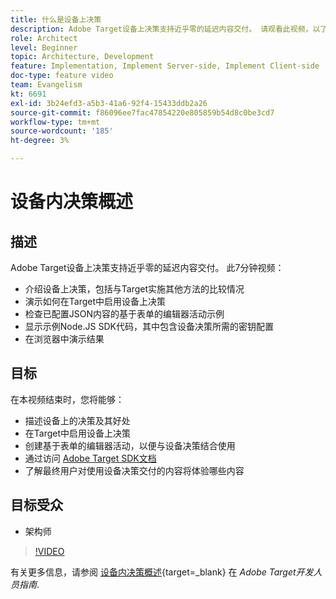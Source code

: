 ```yaml
---
title: 什么是设备上决策
description: Adobe Target设备上决策支持近乎零的延迟内容交付。 请观看此视频，以了解有关设备上决策以及如何启用决策的信息。
role: Architect
level: Beginner
topic: Architecture, Development
feature: Implementation, Implement Server-side, Implement Client-side
doc-type: feature video
team: Evangelism
kt: 6691
exl-id: 3b24efd3-a5b3-41a6-92f4-15433ddb2a26
source-git-commit: f86096ee7fac47854220e805859b54d8c0be3cd7
workflow-type: tm+mt
source-wordcount: '185'
ht-degree: 3%

---
```


# 设备内决策概述

## 描述

Adobe Target设备上决策支持近乎零的延迟内容交付。 此7分钟视频：

* 介绍设备上决策，包括与Target实施其他方法的比较情况
* 演示如何在Target中启用设备上决策
* 检查已配置JSON内容的基于表单的编辑器活动示例
* 显示示例Node.JS SDK代码，其中包含设备决策所需的密钥配置
* 在浏览器中演示结果

## 目标

在本视频结束时，您将能够：

* 描述设备上的决策及其好处
* 在Target中启用设备上决策
* 创建基于表单的编辑器活动，以便与设备决策结合使用
* 通过访问 [Adobe Target SDK文档](https://adobetarget-sdks.gitbook.io/docs/on-device-decisioning/introduction-to-on-device-decisioning)
* 了解最终用户对使用设备决策交付的内容将体验哪些内容

## 目标受众

* 架构师

>[!VIDEO](https://video.tv.adobe.com/v/329032/?quality=12)

有关更多信息，请参阅 [设备内决策概述](https://experienceleague.adobe.com/docs/target-dev/developer/server-side/on-device-decisioning/overview.html){target=_blank} 在 *Adobe Target开发人员指南*.
